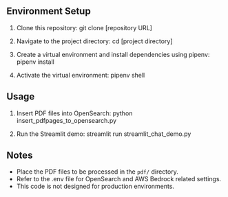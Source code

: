 ## Environment Setup

1. Clone this repository:
git clone [repository URL]

2. Navigate to the project directory:
cd [project directory]

3. Create a virtual environment and install dependencies using pipenv:
pipenv install

4. Activate the virtual environment:
pipenv shell

## Usage

1. Insert PDF files into OpenSearch:
python insert_pdfpages_to_opensearch.py

2. Run the Streamlit demo:
streamlit run streamlit_chat_demo.py


## Notes

- Place the PDF files to be processed in the `pdf/` directory.
- Refer to the .env file for OpenSearch and AWS Bedrock related settings.
- This code is not designed for production environments.